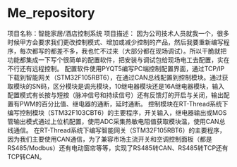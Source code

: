 # Me_repository
项目名称：智能家居/酒店控制系统
项目描述： 因为公司技术人员就我一个，很多时候甲方会要求我们更改控制模式、增加或减少控制的产品，然后我要重新编写程序，每次都写的都差不多，我也忙不过来（大部分都在现场调试）。所以干脆就把功能都集成一下写个很简单的配置软件，把安装与调试包给现场电工去配置，实在不行还有远程控制。
配置软件使用PYQT5编写PC端控制配置界面，通过TCP/IP下载到智能网关（STM32F105RBT6），在通过CAN总线配置到控制模块。通过获取模块的SN码，区分模块是调光模块，10继电器模块还是16A继电器模块，输入配置模式有长按与短按（脉冲信号和持续信号）还有反馈灯的开启与关闭，输出配置有PWM的百分比值、继电器的通断，延时通断。
控制模块在RT-Thread系统下编写控制模块（STM32F103CBT6）的主要程序，开关输入，继电器输出或MOS管输出模式通过上位机配置，使用ADC采集热敏电阻值获取模块温，使用CAN总线通信。
在RT-Thread系统下编写智能网关（STM32F105RBT6）的主要程序，因为我们主要使用CAN通信，为了兼容市场主流开关和空调控制面板（都是RS485/Modbus）还有电动窗帘等等，实现了RS485转CAN、RS485转TCP还有TCP转CAN。
